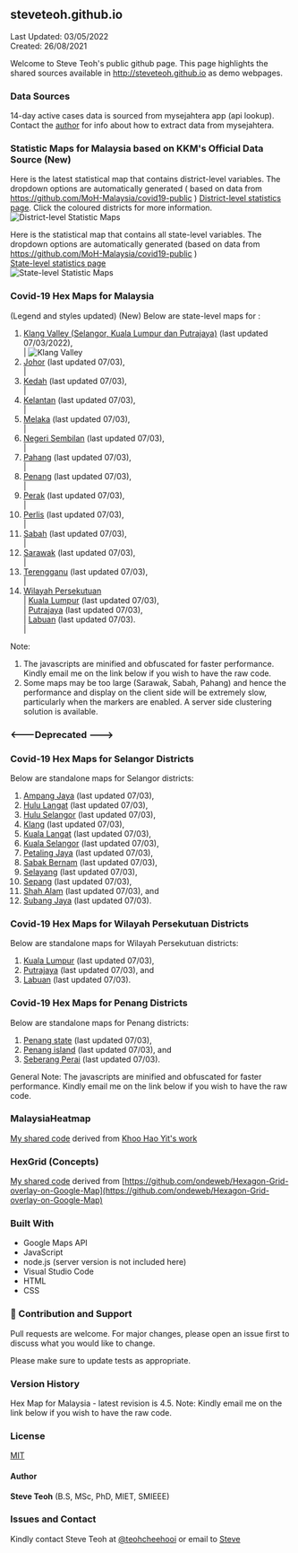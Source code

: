 ﻿## steveteoh.github.io
Last Updated: 03/05/2022
<br/>Created: 26/08/2021 

Welcome to Steve Teoh's public github page. This page highlights the shared sources available in http://steveteoh.github.io as demo webpages.

### Data Sources
14-day active cases data is sourced from mysejahtera app (api lookup). Contact the [author](mailto:chteoh@1utar.my?subject=Mysejahtera "Mysejahtera") for info about how to extract data from mysejahtera.

### Statistic Maps for Malaysia based on KKM's Official Data Source (New)
Here is the latest statistical map that contains district-level variables. The dropdown options are automatically generated ( based on data from https://github.com/MoH-Malaysia/covid19-public ) 
[District-level statistics page](https://steveteoh.github.io/Statistics/main2.html). Click the coloured districts for more information.
![District-level Statistic Maps](https://steveteoh.github.io/img/statistics2.png) 

Here is the statistical map that contains all state-level variables. The dropdown options are automatically generated (based on data from https://github.com/MoH-Malaysia/covid19-public )  
[State-level statistics page](https://steveteoh.github.io/Statistics/)     
![State-level Statistic Maps](https://steveteoh.github.io/img/statistics.png)

### Covid-19 Hex Maps for Malaysia
(Legend and styles updated)  (New)
Below are state-level maps for : <br>
1. [Klang Valley (Selangor, Kuala Lumpur dan Putrajaya)](http://steveteoh.github.io/KlangValley/) (last updated 07/03/2022), <br> |  ![Klang Valley](https://steveteoh.github.io/img/klangvalley.jpg)
2. [Johor](http://steveteoh.github.io/Johor/) (last updated 07/03), <br>        |
3. [Kedah](https://steveteoh.github.io/Kedah/) (last updated 07/03), <br>  |
4. [Kelantan](https://steveteoh.github.io/Kelantan/) (last updated 07/03), <br>  |
5. [Melaka](http://steveteoh.github.io/Melaka/) (last updated 07/03), <br>  |
6. [Negeri Sembilan](http://steveteoh.github.io/NegeriSembilan/) (last updated 07/03), <br>  |
7. [Pahang](https://steveteoh.github.io/Pahang/) (last updated 07/03), <br>  |
8. [Penang](http://steveteoh.github.io/Penang/) (last updated 07/03), <br>  |
9. [Perak](https://steveteoh.github.io/Perak/) (last updated 07/03), <br>  |
10. [Perlis](https://steveteoh.github.io/Perlis/) (last updated 07/03), <br>  |
11. [Sabah](http://steveteoh.github.io/Sabah/) (last updated 07/03), <br>  |
12. [Sarawak](http://steveteoh.github.io/Sarawak/) (last updated 07/03), <br>  |
13. [Terengganu](https://steveteoh.github.io/Terengganu/) (last updated 07/03), <br>  |
14. [Wilayah Persekutuan](http://steveteoh.github.io/Wilayah/) <br>  |
    [Kuala Lumpur](http://steveteoh.github.io/KualaLumpur/) (last updated 07/03), <br>  |
    [Putrajaya](http://steveteoh.github.io/Putrajaya/) (last updated 07/03), <br>  |
    [Labuan](http://steveteoh.github.io/Labuan/) (last updated 07/03).<br>  | 
 
Note: 
1. The javascripts are minified and obfuscated for faster performance. Kindly email me on the link below if you wish to have the raw code. 
2. Some maps may be too large (Sarawak, Sabah, Pahang) and hence the performance and display on the client side will be extremely slow, particularly when the markers are enabled. 
   A server side clustering solution is available.

### <---Deprecated --->
### Covid-19 Hex Maps for Selangor Districts
Below are standalone maps for Selangor districts: <br>
1. [Ampang Jaya](http://steveteoh.github.io/Selangor/AmpangJaya/) (last updated 07/03), <br>
2. [Hulu Langat](http://steveteoh.github.io/Selangor/HuluLangat/) (last updated 07/03), <br>
3. [Hulu Selangor](http://steveteoh.github.io/Selangor/HuluSelangor/) (last updated 07/03), <br>
4. [Klang](http://steveteoh.github.io/Selangor/Klang/) (last updated 07/03), <br>
5. [Kuala Langat](http://steveteoh.github.io/Selangor/KualaLangat/) (last updated 07/03), <br>
6. [Kuala Selangor](http://steveteoh.github.io/Selangor/KualaSelangor/) (last updated 07/03), <br>
7. [Petaling Jaya](http://steveteoh.github.io/Selangor/PetalingJaya/) (last updated 07/03), <br>
8. [Sabak Bernam](http://steveteoh.github.io/Selangor/SabakBernam) (last updated 07/03), <br>
9. [Selayang](http://steveteoh.github.io/Selangor/Selayang/) (last updated 07/03), <br>
10. [Sepang](http://steveteoh.github.io/Selangor/Sepang/) (last updated 07/03), <br>
11. [Shah Alam](http://steveteoh.github.io/Selangor/ShahAlam/) (last updated 07/03), and  <br>
12. [Subang Jaya](http://steveteoh.github.io/Selangor/SubangJaya/) (last updated 07/03).<br>

### Covid-19 Hex Maps for Wilayah Persekutuan Districts
Below are standalone maps for Wilayah Persekutuan districts: <br>
1. [Kuala Lumpur](http://steveteoh.github.io/KualaLumpur) (last updated 07/03),<br>
2. [Putrajaya](http://steveteoh.github.io/Putrajaya) (last updated 07/03), and<br>
3. [Labuan](http://steveteoh.github.io/Labuan) (last updated 07/03).<br>

### Covid-19 Hex Maps for Penang Districts
Below are standalone maps for Penang districts: <br>
1. [Penang state](http://steveteoh.github.io/Penang/index.html) (last updated 07/03),  <br>
2. [Penang island](http://steveteoh.github.io/Penang/island.html) (last updated 07/03), and  <br>
3. [Seberang Perai](http://steveteoh.github.io/Penang/perai.html) (last updated 07/03). <br>

General Note: The javascripts are minified and obfuscated for faster performance. Kindly email me on the link below if you wish to have the raw code. 

### MalaysiaHeatmap
[My shared code](http://steveteoh.github.io/MalaysiaHeatMap) derived from [Khoo Hao Yit's work](https://github.com/KhooHaoYit/KhooHaoYit.github.io/tree/main/Covid19%20Malaysia%20Heatmap)

### HexGrid (Concepts)
[My shared code](http://steveteoh.github.io/HexGrid) derived from [https://github.com/ondeweb/Hexagon-Grid-overlay-on-Google-Map](https://github.com/ondeweb/Hexagon-Grid-overlay-on-Google-Map) 

### Built With

- Google Maps API
- JavaScript
- node.js (server version is not included here)
- Visual Studio Code
- HTML
- CSS

### 🤝 Contribution and Support
Pull requests are welcome. For major changes, please open an issue first to discuss what you would like to change.

Please make sure to update tests as appropriate.

### Version History
Hex Map for Malaysia - latest revision is 4.5.
Note: Kindly email me on the link below if you wish to have the raw code. 

### License
[MIT](https://steveteoh.github.io/LICENSE)

#### Author
**Steve Teoh** (B.S, MSc, PhD, MIET, SMIEEE)

### Issues and Contact
Kindly contact Steve Teoh at [@teohcheehooi](https://twitter.com/teohcheehooi) or email to [Steve](mailto:chteoh@1utar.my?subject=Map "Map")
